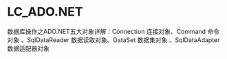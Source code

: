 # LC_ADO.NET
数据库操作之ADO.NET五大对象详解：Connection 连接对象、Command 命令对象 、SqlDataReader 数据读取对象、DataSet 数据集对象 、SqlDataAdapter 数据适配器对象 
